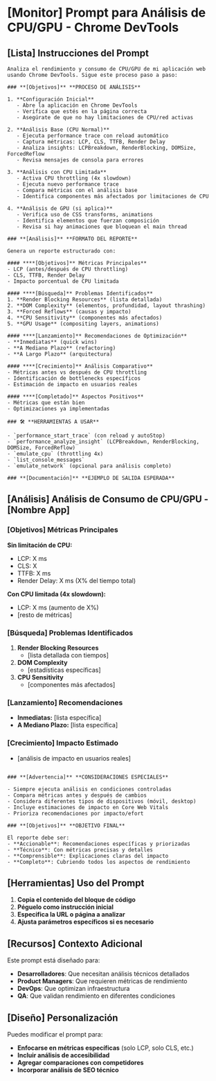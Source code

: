 # **[Monitor]** Prompt para Análisis de CPU/GPU - Chrome DevTools

## **[Lista]** **Instrucciones del Prompt**

```
Analiza el rendimiento y consumo de CPU/GPU de mi aplicación web usando Chrome DevTools. Sigue este proceso paso a paso:

### **[Objetivos]** **PROCESO DE ANÁLISIS**

1. **Configuración Inicial**
   - Abre la aplicación en Chrome DevTools
   - Verifica que estés en la página correcta
   - Asegúrate de que no hay limitaciones de CPU/red activas

2. **Análisis Base (CPU Normal)**
   - Ejecuta performance trace con reload automático
   - Captura métricas: LCP, CLS, TTFB, Render Delay
   - Analiza insights: LCPBreakdown, RenderBlocking, DOMSize, ForcedReflow
   - Revisa mensajes de consola para errores

3. **Análisis con CPU Limitada**
   - Activa CPU throttling (4x slowdown)
   - Ejecuta nuevo performance trace
   - Compara métricas con el análisis base
   - Identifica componentes más afectados por limitaciones de CPU

4. **Análisis de GPU (si aplica)**
   - Verifica uso de CSS transforms, animations
   - Identifica elementos que fuerzan composición
   - Revisa si hay animaciones que bloquean el main thread

### **[Análisis]** **FORMATO DEL REPORTE**

Genera un reporte estructurado con:

#### ****[Objetivos]** Métricas Principales**
- LCP (antes/después de CPU throttling)
- CLS, TTFB, Render Delay
- Impacto porcentual de CPU limitada

#### ****[Búsqueda]** Problemas Identificados**
1. **Render Blocking Resources** (lista detallada)
2. **DOM Complexity** (elementos, profundidad, layout thrashing)
3. **Forced Reflows** (causas y impacto)
4. **CPU Sensitivity** (componentes más afectados)
5. **GPU Usage** (compositing layers, animations)

#### ****[Lanzamiento]** Recomendaciones de Optimización**
- **Inmediatas** (quick wins)
- **A Mediano Plazo** (refactoring)
- **A Largo Plazo** (arquitectura)

#### ****[Crecimiento]** Análisis Comparativo**
- Métricas antes vs después de CPU throttling
- Identificación de bottlenecks específicos
- Estimación de impacto en usuarios reales

#### ****[Completado]** Aspectos Positivos**
- Métricas que están bien
- Optimizaciones ya implementadas

### 🛠️ **HERRAMIENTAS A USAR**

- `performance_start_trace` (con reload y autoStop)
- `performance_analyze_insight` (LCPBreakdown, RenderBlocking, DOMSize, ForcedReflow)
- `emulate_cpu` (throttling 4x)
- `list_console_messages`
- `emulate_network` (opcional para análisis completo)

### **[Documentación]** **EJEMPLO DE SALIDA ESPERADA**

```
## **[Análisis]** **Análisis de Consumo de CPU/GPU - [Nombre App]**

### **[Objetivos]** **Métricas Principales**
**Sin limitación de CPU:**
- LCP: X ms
- CLS: X
- TTFB: X ms
- Render Delay: X ms (X% del tiempo total)

**Con CPU limitada (4x slowdown):**
- LCP: X ms (aumento de X%)
- [resto de métricas]

### **[Búsqueda]** **Problemas Identificados**
1. **Render Blocking Resources**
   - [lista detallada con tiempos]
2. **DOM Complexity**
   - [estadísticas específicas]
3. **CPU Sensitivity**
   - [componentes más afectados]

### **[Lanzamiento]** **Recomendaciones**
- **Inmediatas:** [lista específica]
- **A Mediano Plazo:** [lista específica]

### **[Crecimiento]** **Impacto Estimado**
- [análisis de impacto en usuarios reales]
```

### **[Advertencia]** **CONSIDERACIONES ESPECIALES**

- Siempre ejecuta análisis en condiciones controladas
- Compara métricas antes y después de cambios
- Considera diferentes tipos de dispositivos (móvil, desktop)
- Incluye estimaciones de impacto en Core Web Vitals
- Prioriza recomendaciones por impacto/efort

### **[Objetivos]** **OBJETIVO FINAL**

El reporte debe ser:
- **Accionable**: Recomendaciones específicas y priorizadas
- **Técnico**: Con métricas precisas y detalles
- **Comprensible**: Explicaciones claras del impacto
- **Completo**: Cubriendo todos los aspectos de rendimiento
```

## **[Herramientas]** **Uso del Prompt**

1. **Copia el contenido del bloque de código**
2. **Péguelo como instrucción inicial**
3. **Especifica la URL o página a analizar**
4. **Ajusta parámetros específicos si es necesario**

## **[Recursos]** **Contexto Adicional**

Este prompt está diseñado para:
- **Desarrolladores**: Que necesitan análisis técnicos detallados
- **Product Managers**: Que requieren métricas de rendimiento
- **DevOps**: Que optimizan infraestructura
- **QA**: Que validan rendimiento en diferentes condiciones

## **[Diseño]** **Personalización**

Puedes modificar el prompt para:
- **Enfocarse en métricas específicas** (solo LCP, solo CLS, etc.)
- **Incluir análisis de accesibilidad**
- **Agregar comparaciones con competidores**
- **Incorporar análisis de SEO técnico**


